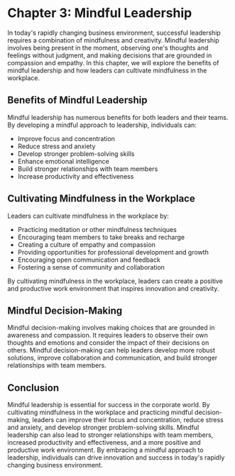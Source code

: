 Chapter 3: Mindful Leadership
=============================

In today's rapidly changing business environment, successful leadership requires a combination of mindfulness and creativity. Mindful leadership involves being present in the moment, observing one's thoughts and feelings without judgment, and making decisions that are grounded in compassion and empathy. In this chapter, we will explore the benefits of mindful leadership and how leaders can cultivate mindfulness in the workplace.

Benefits of Mindful Leadership
------------------------------

Mindful leadership has numerous benefits for both leaders and their teams. By developing a mindful approach to leadership, individuals can:

* Improve focus and concentration
* Reduce stress and anxiety
* Develop stronger problem-solving skills
* Enhance emotional intelligence
* Build stronger relationships with team members
* Increase productivity and effectiveness

Cultivating Mindfulness in the Workplace
----------------------------------------

Leaders can cultivate mindfulness in the workplace by:

* Practicing meditation or other mindfulness techniques
* Encouraging team members to take breaks and recharge
* Creating a culture of empathy and compassion
* Providing opportunities for professional development and growth
* Encouraging open communication and feedback
* Fostering a sense of community and collaboration

By cultivating mindfulness in the workplace, leaders can create a positive and productive work environment that inspires innovation and creativity.

Mindful Decision-Making
-----------------------

Mindful decision-making involves making choices that are grounded in awareness and compassion. It requires leaders to observe their own thoughts and emotions and consider the impact of their decisions on others. Mindful decision-making can help leaders develop more robust solutions, improve collaboration and communication, and build stronger relationships with team members.

Conclusion
----------

Mindful leadership is essential for success in the corporate world. By cultivating mindfulness in the workplace and practicing mindful decision-making, leaders can improve their focus and concentration, reduce stress and anxiety, and develop stronger problem-solving skills. Mindful leadership can also lead to stronger relationships with team members, increased productivity and effectiveness, and a more positive and productive work environment. By embracing a mindful approach to leadership, individuals can drive innovation and success in today's rapidly changing business environment.
